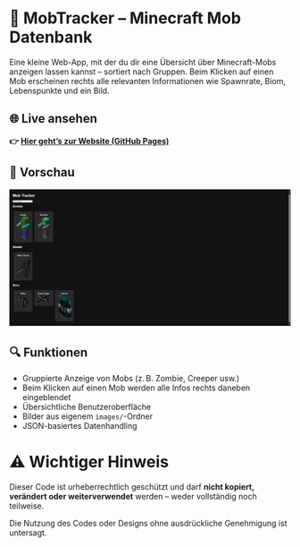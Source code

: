 # 🧟 MobTracker – Minecraft Mob Datenbank

Eine kleine Web-App, mit der du dir eine Übersicht über Minecraft-Mobs anzeigen lassen kannst – sortiert nach Gruppen. Beim Klicken auf einen Mob erscheinen rechts alle relevanten Informationen wie Spawnrate, Biom, Lebenspunkte und ein Bild.

## 🌐 Live ansehen

**👉 [Hier geht’s zur Website (GitHub Pages)](https://iazery.github.io/MobTracker/)**

## 📸 Vorschau

![Vorschau der Anwendung](vorschau.png)

## 🔍 Funktionen

- Gruppierte Anzeige von Mobs (z. B. Zombie, Creeper usw.)
- Beim Klicken auf einen Mob werden alle Infos rechts daneben eingeblendet
- Übersichtliche Benutzeroberfläche
- Bilder aus eigenem `images/`-Ordner
- JSON-basiertes Datenhandling

# ⚠️ Wichtiger Hinweis

Dieser Code ist urheberrechtlich geschützt und darf **nicht kopiert, verändert oder weiterverwendet** werden – weder vollständig noch teilweise.

Die Nutzung des Codes oder Designs ohne ausdrückliche Genehmigung ist untersagt.
